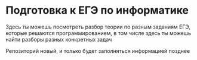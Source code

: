 # Подготовка к ЕГЭ по информатике

Здесь ты можешь посмотреть разбор теории по разным заданиям ЕГЭ, которые решаются программированием, в том числе здесь ты можешь найти разборы разных конкретных задач

Репозиторий новый, и только будет заполняться информацией позднее
